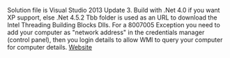 Solution file is Visual Studio 2013 Update 3.
Build with .Net 4.0 if you want XP support, else .Net 4.5.2
Tbb folder is used as an URL to download the Intel Threading Building Blocks Dlls.
For a 8007005 Exception you need to add your computer as "network address" in the credentials manager (control panel), then you login details to allow WMI to query your computer for computer details.
[Website](http://LoLUpdater.com)
